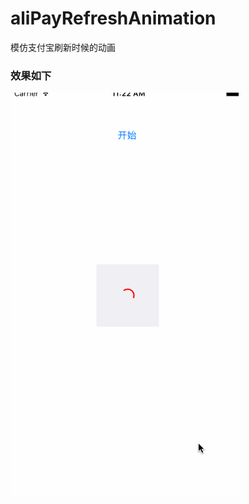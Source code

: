 # aliPayRefreshAnimation
模仿支付宝刷新时候的动画

### 效果如下
![image](https://github.com/ViterbiDevelopment/aliPayRefreshAnimation/blob/master/4.gif)
